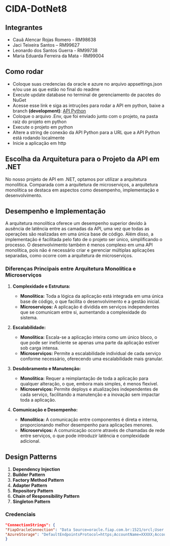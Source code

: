 ﻿# CIDA-DotNet8

## Integrantes
- Cauã Alencar Rojas Romero - RM98638
- Jaci Teixeira Santos – RM99627
- Leonardo dos Santos Guerra - RM99738
- Maria Eduarda Ferreira da Mata - RM99004

## Como rodar
- Coloque suas credencias da oracle e azure no arquivo appsettings.json e/ou use as que estão no final do readme
- Execute update database no terminal de gerenciamento de pacotes do NuGet
- Acesse esse link e siga as intruções para rodar a API em python, baixe a branch **(development)**: [API Python](https://github.com/Open-Group-Fiap/CIDA-Python)
- Coloque o arquivo .Env, que foi enviado junto com o projeto, na pasta raiz do projeto em python
- Execute o projeto em python
- Altere a string de conexão da API Python para a URL que a API Python está rodando localmente
- Inicie a aplicação em http


## Escolha da Arquitetura para o Projeto da API em .NET
No nosso projeto de API em .NET, optamos por utilizar a arquitetura monolítica. Comparada com a arquitetura de microserviços, a arquitetura monolítica se destaca em aspectos como desempenho, implementação e desenvolvimento.

## Desempenho e Implementação
A arquitetura monolítica oferece um desempenho superior devido à ausência de latência entre as camadas da API, uma vez que todas as operações são realizadas em uma única base de código. Além disso, a implementação é facilitada pelo fato de o projeto ser único, simplificando o processo. O desenvolvimento também é menos complexo em uma API monolítica, pois não é necessário criar e gerenciar múltiplas aplicações separadas, como ocorre com a arquitetura de microserviços.


### Diferenças Principais entre Arquitetura Monolítica e Microserviços

1. **Complexidade e Estrutura:**
   - **Monolítica:** Toda a lógica da aplicação está integrada em uma única base de código, o que facilita o desenvolvimento e a gestão inicial.
   - **Microserviços:** A aplicação é dividida em serviços independentes que se comunicam entre si, aumentando a complexidade do sistema.

2. **Escalabilidade:**
   - **Monolítica:** Escala-se a aplicação inteira como um único bloco, o que pode ser ineficiente se apenas uma parte da aplicação estiver sob carga intensa.
   - **Microserviços:** Permite a escalabilidade individual de cada serviço conforme necessário, oferecendo uma escalabilidade mais granular.

3. **Desdobramento e Manutenção:**
   - **Monolítica:** Requer a reimplantação de toda a aplicação para qualquer alteração, o que, embora mais simples, é menos flexível.
   - **Microserviços:** Permite deploys e atualizações independentes de cada serviço, facilitando a manutenção e a inovação sem impactar toda a aplicação.

4. **Comunicação e Desempenho:**
   - **Monolítica:** A comunicação entre componentes é direta e interna, proporcionando melhor desempenho para aplicações menores.
   - **Microserviços:** A comunicação ocorre através de chamadas de rede entre serviços, o que pode introduzir latência e complexidade adicional.

## Design Patterns

1. **Dependency Injection**
2. **Builder Pattern**
3. **Factory Method Pattern**
4. **Adapter Pattern**
5. **Repository Pattern**
6. **Chain of Responsibility Pattern**
7. **Singleton Pattern**

### Credenciais

````json
"ConnectionStrings": {
"FiapOracleConnection": "Data Source=oracle.fiap.com.br:1521/orcl;User ID=XXXXX;Password=XXXXX;",
"AzureStorage": "DefaultEndpointsProtocol=https;AccountName=XXXXX;AccountKey=XXXXX;EndpointSuffix=core.windows.net"
}
````
